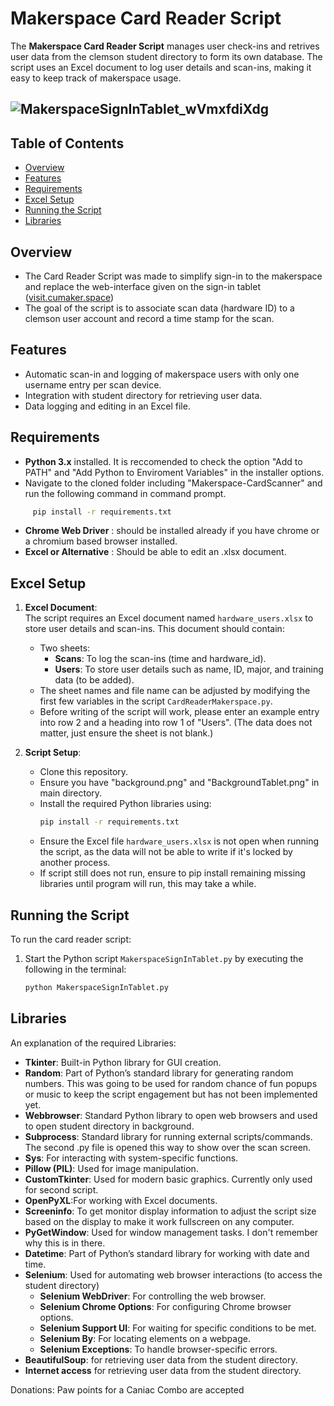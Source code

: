 # Makerspace Card Reader Script

The **Makerspace Card Reader Script** manages user check-ins and retrives user data from the clemson student directory to form its own database. The script uses an Excel document to log user details and scan-ins, making it easy to keep track of makerspace usage.

![MakerspaceSignInTablet_wVmxfdiXdg](https://github.com/user-attachments/assets/15e0cceb-7bd7-4f53-afce-c2dc29722155)
-----------------------------------------------------------------------------------
## Table of Contents
- [Overview](#overview)
- [Features](#features)
- [Requirements](#requirements)
- [Excel Setup](#excel-setup)
- [Running the Script](#running-the-script)
- [Libraries](#libraries)

## Overview
- The Card Reader Script was made to simplify sign-in to the makerspace and replace the web-interface given on the sign-in tablet ([visit.cumaker.space](https://visit.cumaker.space/))
- The goal of the script is to associate scan data (hardware ID) to a clemson user account and record a time stamp for the scan.

## Features
- Automatic scan-in and logging of makerspace users with only one username entry per scan device.
- Integration with student directory for retrieving user data.
- Data logging and editing in an Excel file.

## Requirements

- **Python 3.x** installed.
     It is reccomended to check the option "Add to PATH" and "Add Python to Enviroment Variables" in the installer options.
- Navigate to the cloned folder including "Makerspace-CardScanner" and run the following command in command prompt.
```bash
     pip install -r requirements.txt
```
- **Chrome Web Driver** : should be installed already if you have chrome or a chromium based browser installed.
- **Excel or Alternative** : Should be able to edit an .xlsx document.

## Excel Setup
1. **Excel Document**:  
   The script requires an Excel document named `hardware_users.xlsx` to store user details and scan-ins. This document should contain:
   - Two sheets:
     - **Scans**: To log the scan-ins (time and hardware_id).
     - **Users**: To store user details such as name, ID, major, and training data (to be added).
   - The sheet names and file name can be adjusted by modifying the first few variables in the script `CardReaderMakerspace.py`.
   - Before writing of the script will work, please enter an example entry into row 2 and a heading into row 1 of "Users". (The data does not matter, just ensure the sheet is not blank.)

2. **Script Setup**:
   - Clone this repository.
   - Ensure you have "background.png" and "BackgroundTablet.png" in main directory.
   - Install the required Python libraries using:
     ```bash
     pip install -r requirements.txt
     ```
   - Ensure the Excel file `hardware_users.xlsx` is not open when running the script, as the data will not be able to write if it's locked by another process.
   - If script still does not run, ensure to pip install remaining missing libraries until program will run, this may take a while.

## Running the Script
To run the card reader script:
1. Start the Python script `MakerspaceSignInTablet.py` by executing the following in the terminal:
   ```bash
   python MakerspaceSignInTablet.py
## Libraries 
An explanation of the required Libraries:

- **Tkinter**: Built-in Python library for GUI creation.
- **Random**: Part of Python’s standard library for generating random numbers. This was going to be used for random chance of fun popups or music to keep the script engagement but has not been implemented yet.
- **Webbrowser**: Standard Python library to open web browsers and used to open student directory in background.
- **Subprocess**: Standard library for running external scripts/commands. The second .py file is opened this way to show over the scan screen.
- **Sys**: For interacting with system-specific functions.
- **Pillow (PIL)**: Used for image manipulation.
- **CustomTkinter**: Used for modern basic graphics. Currently only used for second script.
- **OpenPyXL**:For working with Excel documents.
- **Screeninfo**: To get monitor display information to adjust the script size based on the display to make it work fullscreen on any computer.
- **PyGetWindow**: Used for window management tasks. I don't remember why this is in there.
- **Datetime**: Part of Python’s standard library for working with date and time.
- **Selenium**: Used for automating web browser interactions (to access the student directory)
  - **Selenium WebDriver**: For controlling the web browser.
  - **Selenium Chrome Options**: For configuring Chrome browser options.
  - **Selenium Support UI**: For waiting for specific conditions to be met.
  - **Selenium By**: For locating elements on a webpage.
  - **Selenium Exceptions**: To handle browser-specific errors.
- **BeautifulSoup**: for retrieving user data from the student directory.
- **Internet access** for retrieving user data from the student directory.

Donations: Paw points for a Caniac Combo are accepted
